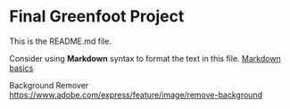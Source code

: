 # Final Greenfoot Project
This is the README.md file.

Consider using **Markdown** syntax to format the text in this file. [Markdown basics](https://www.markdownguide.org/getting-started/)

Background Remover
https://www.adobe.com/express/feature/image/remove-background

